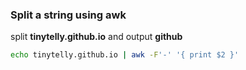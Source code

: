 ### Split a string using awk

split **tinytelly.github.io** and output **github**

```bash
echo tinytelly.github.io | awk -F'-' '{ print $2 }'
```

